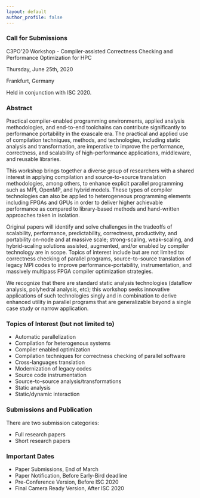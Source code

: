 ```yaml
---
layout: default
author_profile: false
---
```


### Call for Submissions

C3PO'20 Workshop - Compiler-assisted Correctness Checking and Performance
Optimization for HPC

Thursday, June 25th, 2020

Frankfurt, Germany

Held in conjunction with ISC 2020.

### Abstract
Practical compiler-enabled programming environments, applied analysis
methodologies, and end-to-end toolchains can contribute significantly to
performance portability in the exascale era. The practical and applied use of
compilation techniques, methods, and technologies, including static analysis
and transformation, are imperative to improve the performance, correctness, and
scalability of high-performance applications, middleware, and reusable
libraries.

This workshop brings together a diverse group of researchers with a shared
interest in applying compilation and source-to-source translation
methodologies, among others, to enhance explicit parallel programming such as
MPI, OpenMP, and hybrid models. These types of compiler technologies can also
be applied to heterogeneous programming elements including FPGAs and GPUs in
order to deliver higher achievable performance as compared to library-based
methods and hand-written approaches taken in isolation.

Original papers will identify and solve challenges in the tradeoffs of
scalability, performance, predictability, correctness, productivity, and
portability on-node and at massive scale; strong-scaling, weak-scaling, and
hybrid-scaling solutions assisted, augmented, and/or enabled by compiler
technology are in scope.  Topics of interest include but are not limited to:
correctness checking of parallel programs, source-to-source translation of
legacy MPI codes to improve performance-portability, instrumentation, and
massively multipass FPGA compiler optimization strategies.

We recognize that there are standard static analysis technologies (dataflow
analysis, polyhedral analysis, etc); this workshop seeks innovative
applications of such technologies singly and in combination to derive enhanced
utility in parallel programs that are generalizable beyond a single case study
or narrow application.

### Topics of Interest (but not limited to)
- Automatic parallelization
- Compilation for heterogenous systems
- Compiler enabled optimization
- Compilation techniques for correctness checking of parallel software
- Cross-languages translation
- Modernization of legacy codes
- Source code instrumentation
- Source-to-source analysis/transformations
- Static analysis
- Static/dynamic interaction

### Submissions and Publication
There are two submission categories:

- Full research papers
- Short research papers

### Important Dates
- Paper Submissions, End of March
- Paper Notification, Before Early-Bird deadline
- Pre-Conference Version, Before ISC 2020
- Final Camera Ready Version, After ISC 2020
